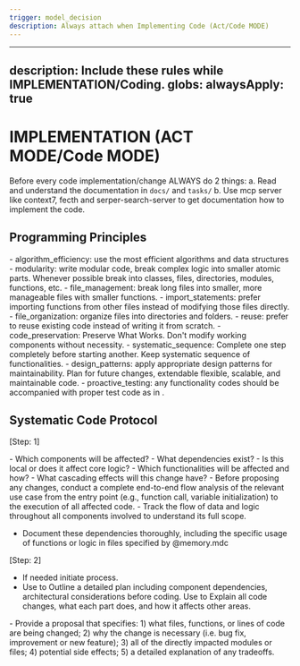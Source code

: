 ```yaml
---
trigger: model_decision
description: Always attach when Implementing Code (Act/Code MODE)
---
```


---
description: Include these rules while IMPLEMENTATION/Coding.
globs: 
alwaysApply: true
---
# IMPLEMENTATION (ACT MODE/Code MODE)

Before every code implementation/change ALWAYS do 2 things:
a. Read and understand the documentation in `docs/` and `tasks/`
b. Use mcp server like context7, fecth and serper-search-server to get documentation how to implement the code.

## Programming Principles

<PROGRAMMING PRINCIPLES>
- algorithm_efficiency: use the most efficient algorithms and data structures
- modularity: write modular code, break complex logic into smaller atomic parts. Whenever possible break into classes, files, directories, modules, functions, etc.
- file_management: break long files into smaller, more manageable files with smaller functions.
- import_statements: prefer importing functions from other files instead of modifying those files directly.
- file_organization: organize files into directories and folders.
- reuse: prefer to reuse existing code instead of writing it from scratch.
- code_preservation: Preserve What Works. Don't modify working components without necessity.
- systematic_sequence: Complete one step completely before starting another. Keep systematic sequence of functionalities.
- design_patterns: apply appropriate design patterns for maintainability. Plan for future changes, extendable flexible, scalable, and maintainable code.
- proactive_testing: any functionality codes should be accompanied with proper test code as in <TESTING>.
</PROGRAMMING PRINCIPLES>

## Systematic Code Protocol

<SYSTEMATIC CODE PROTOCOL>

[Step: 1] <ANALYZE CODE>

<DEPENDENCY ANALYSIS>
- Which components will be affected?
- What dependencies exist?
- Is this local or does it affect core logic?
- Which functionalities will be affected and how?
- What cascading effects will this change have?
</DEPENDENCY ANALYSIS>

<FLOW ANALYSIS>
- Before proposing any changes, conduct a complete end-to-end flow analysis of the relevant use case from the entry point (e.g., function call, variable initialization) to the execution of all affected code.
- Track the flow of data and logic throughout all components involved to understand its full scope.
</FLOW ANALYSIS>

- Document these dependencies thoroughly, including the specific usage of functions or logic in files specified by @memory.mdc

[Step: 2] <PLAN CODE>

- If needed initiate <CLARIFICATION> process.
- Use <STEP BY STEP REASONING> to Outline a detailed plan including component dependencies, architectural considerations before coding. Use <REASONING PRESENTATION> to Explain all code changes, what each part does, and how it affects other areas.

<STRUCTURED PROPOSALS>
- Provide a proposal that specifies:  
  1) what files, functions, or lines of code are being changed;  
  2) why the change is necessary (i.e. bug fix, improvement or new feature);  
  3) all of the directly impacted modules or files;  
  4) potential side effects;  
  5) a detailed explanation of any tradeoffs.
</STRUCTURED PROPOSALS>
</PLAN CODE>